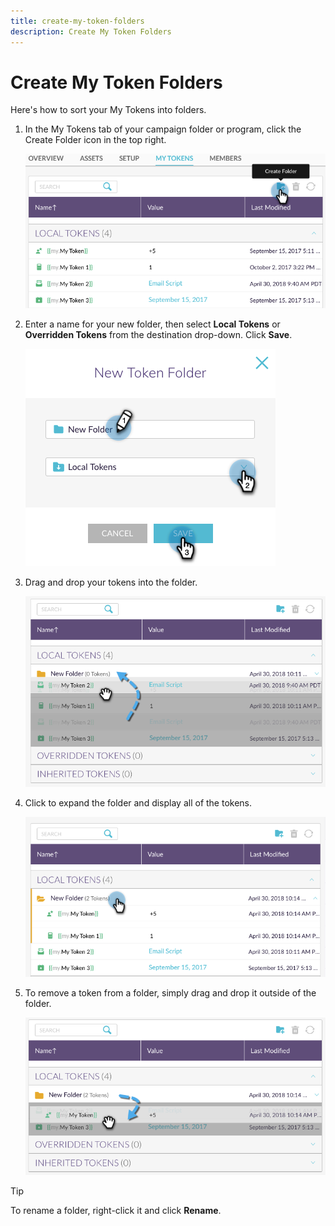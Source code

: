 ```yaml
---
title: create-my-token-folders
description: Create My Token Folders
---
```


# Create My Token Folders

Here's how to sort your My Tokens into folders.

1. In the My Tokens tab of your campaign folder or program, click the Create Folder icon in the top right.

   ![Image One](/help/sky/assets/my-tokens/create-my-token-folders/create-my-token-folders-1.png)

1. Enter a name for your new folder, then select **Local Tokens** or **Overridden Tokens** from the destination drop-down. Click **Save**.

   ![Image Two](/help/sky/assets/my-tokens/create-my-token-folders/create-my-token-folders-2.png)

1. Drag and drop your tokens into the folder.

   ![Image Three](/help/sky/assets/my-tokens/create-my-token-folders/create-my-token-folders-3.png)

1. Click to expand the folder and display all of the tokens.

   ![Image Four](/help/sky/assets/my-tokens/create-my-token-folders/create-my-token-folders-4.png)

1. To remove a token from a folder, simply drag and drop it outside of the folder.

   ![Image Five](/help/sky/assets/my-tokens/create-my-token-folders/create-my-token-folders-5.png)

>[!TIP]
>
>To rename a folder, right-click it and click **Rename**.
